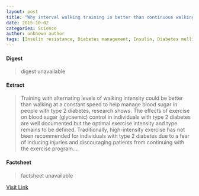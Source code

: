 ```yaml
---
layout: post
title: "Why interval walking training is better than continuous walking training"
date: 2015-10-02
categories: Science
author: unknown author
tags: [Insulin resistance, Diabetes management, Insulin, Diabetes mellitus type 2, Physical exercise, Health, Clinical medicine, Medicine, Disorders of endocrine pancreas]
---
```



#### Digest
>digest unavailable

#### Extract
>Training with alternating levels of walking intensity could be better than walking at a constant speed to help manage blood sugar in people with type 2 diabetes, research shows. The effects of exercise on blood sugar (glycaemic) control in individuals with type 2 diabetes are well documented but the optimal exercise intensity and type remains to be defined. Traditionally, high-intensity exercise has not been recommended for individuals with type 2 diabetes due to a fear of inducing injuries and discouraging patients from continuing with the exercise program....

#### Factsheet
>factsheet unavailable

[Visit Link](http://feeds.sciencedaily.com/~r/sciencedaily/~3/mxcEugHr8qo/140804202138.htm)


